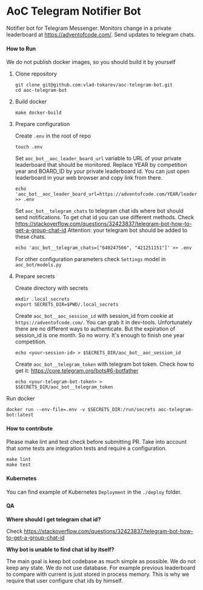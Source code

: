 # AoC Telegram Notifier Bot

Notifier bot for Telegram Messenger. 
Monitors change in a private leaderboard at https://adventofcode.com/. Send updates to telegram chats.

#### How to Run

We do not publish docker images, so you should build it by yourself

1. Clone repository

    ```shell script
    git clone git@github.com:vlad-tokarev/aoc-telegram-bot.git
    cd aoc-telegram-bot
    ```

2. Build docker
    ```shell script
    make docker-build
    ```

3. Prepare configuration

    Create `.env` in the root of repo 
    ```shell script
    touch .env
    ```
    
    Set `aoc_bot__aoc_leader_board_url` variable to URL of your private leaderboard that should be monitored. 
    Replace YEAR by competition year and BOARD_ID by your private leaderboard id.
    You can just open leaderboard in your web browser and copy link from there.
     ```shell script
    echo 'aoc_bot__aoc_leader_board_url=https://adventofcode.com/YEAR/leaderboard/private/view/BOARD_ID' >> .env
     ```
    
    Set `aoc_bot__telegram_chats` to telegram chat ids where bot should send notifications.
    To get chat id you can use different methods. 
    Check https://stackoverflow.com/questions/32423837/telegram-bot-how-to-get-a-group-chat-id
    Attention: your telegram bot should be added to these chats.
     ```shell script
    echo 'aoc_bot__telegram_chats=["640247566", "421251151"]' >> .env
     ```
   
   For other configuration parameters check `Settings` model in `aoc_bot/models.py`
   
4. Prepare secrets

    Create directory with secrets 
    ```shell script
    mkdir .local_secrets
    export SECRETS_DIR=$PWD/.local_secrets
    ```
   
   Create `aoc_bot__aoc_session_id` with session_id from cookie at `https://adventofcode.com/`. 
   You can grab it in dev-tools. Unfortunately there are no different ways to authenticate. But the
   expiration of session_id is one month. So no worry. It's enough to finish one year competition.
   ```shell script
   echo <your-session-id> > $SECRETS_DIR/aoc_bot__aoc_session_id 
   ```
   
   Create `aoc_bot__telegram_token` with telegram bot token. 
   Check how to get it: https://core.telegram.org/bots#6-botfather
   ```shell script
   echo <your-telegram-bot-token> > $SECRETS_DIR/aoc_bot__telegram_token 
   ```


Run docker
```shell script
docker run --env-file=.env -v $SECRETS_DIR:/run/secrets aoc-telegram-bot:latest
```

   
#### How to contribute

Please make lint and test check before submitting PR.
Take into account that some tests are integration tests and require a configuration.
```shell script
make lint
make test
```

#### Kubernetes

You can find example of Kubernetes `Deployment` in the `./deploy` folder. 

#### QA

**Where should I get telegram chat id?**

Check https://stackoverflow.com/questions/32423837/telegram-bot-how-to-get-a-group-chat-id


**Why bot is unable to find chat id by itself?**

The main goal is keep bot codebase as much simple as possible. We do not keep any state. We do not use database.
For example previous leaderboard to compare with current is just stored in process memory.
This is why we require that user configure chat ids by himself.


